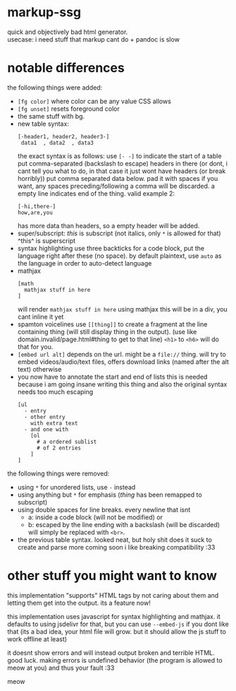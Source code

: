 # markup-ssg
quick and objectively bad html generator.  
usecase: i need stuff that markup cant do + pandoc is slow  

# notable differences
the following things were added:
- `[fg color]` where color can be any value CSS allows
- `[fg unset]` resets foreground color
- the same stuff with bg.
- new table syntax:
  ```
  [-header1, header2, header3-]
   data1  , data2  , data3
  ```
  the exact syntax is as follows:
  use `[- -]` to indicate the start of a table
  put comma-separated (backslash to escape) headers in there
  (or dont, i cant tell you what to do, in that case it just wont have headers (or break horribly))
  put comma separated data below. pad it with spaces if you want, any
  spaces preceding/following a comma will be discarded.
  a empty line indicates end of the thing.
  valid example 2:
  ```
  [-hi,there-]
  how,are,you
  ```
  has more data than headers, so a empty header will be added.
- super/subscript:
  _this_ is subscript (not italics, only `*` is allowed for that)
  ^this^ is superscript
- syntax highlighting
  use three backticks for a code block, put the language right after these (no space).
  by default plaintext, use `auto` as the language in order to auto-detect language
- mathjax
  ```
  [math
    mathjax stuff in here
  ]
  ```
  will render `mathjax stuff in here` using mathjax
  this will be in a div, you cant inline it yet
- spamton voicelines
  use `[[thing]]` to create a fragment at the line containing thing (will still display thing in the output).
  (use like domain.invalid/page.html#thing to get to that line)
  `<h1>` to `<h6>` will do that for you.
- `[embed url alt]` depends on the url. might be a `file://` thing.
  will try to embed videos/audio/text files, offers download links (named after the alt text) otherwise
- you now have to annotate the start and end of lists
  this is needed because i am going insane writing this thing and also the original syntax needs too much escaping
  ```
  [ul
    - entry
    - other entry
      with extra text
    - and one with
      [ol
        # a ordered sublist
        # of 2 entries
      ]
  ]
  ```
  
the following things were removed:
- using `*` for unordered lists, use `-` instead
- using anything but `*` for emphasis (_thing_ has been remapped to subscript)
- using double spaces for line breaks. every newline that isnt
  - a: inside a code block (will not be modified)  or
  - b: escaped by the line ending with a backslash (will be discarded)
  will simply be replaced with `<br>`.
- the previous table syntax. looked neat, but holy shit does it suck to create and parse
more coming soon i like breaking compatibility :33

# other stuff you might want to know
this implementation "supports" HTML tags by not caring about them
and letting them get into the output. its a feature now!

this implementation uses javascript for syntax highlighting and mathjax.
it defaults to using jsdelivr for that, but you can use `--embed-js` if you dont like that
(its a bad idea, your html file will grow. but it should allow the js stuff to work offline at least)

it doesnt show errors and will instead output broken and terrible HTML. good luck.
making errors is undefined behavior (the program is allowed to meow at you) and thus your fault :33

meow
